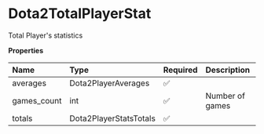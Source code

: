 # Dota2TotalPlayerStat

Total Player's statistics

**Properties**

| Name        | Type                   | Required | Description     |
| :---------- | :--------------------- | :------- | :-------------- |
| averages    | Dota2PlayerAverages    | ✅       |                 |
| games_count | int                    | ✅       | Number of games |
| totals      | Dota2PlayerStatsTotals | ✅       |                 |
